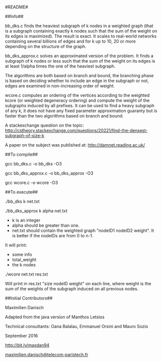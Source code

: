 #README#

##Info##

bb_dks.c finds the heaviest subgraph of k nodes in a weighted graph (that is a subgraph containing exactly k nodes such that the sum of the weight on its edges is maximized). The result is exact. It scales to real-world networks containing several billions of edges and for k up to 10, 20 or more depending on the structure of the graph.

bb_dks_approx.c solves an approximated version of the problem. It finds a subgraph of k nodes or less such that the sum of the weight on its edges is at least 1/alpha times the one of the heaviest subgraph.

The algorithms are both based on branch and bound, the branching phase is based on deciding whether to include an edge in the subgraph or not, edges are examined in non-increasing order of weight.

wcore.c computes an ordering of the vertices according to the weighted kcore (or weighted degeneracy ordering) and compute the weight of the subgraphs induced by all prefixes. It can be used to find a heavy subgraph of any k, it does not have any fixed parameter approximation guaranty but is faster than the two algorithms based on branch and bound.

A stackexchange question on the topic: http://cstheory.stackexchange.com/questions/20221/find-the-densest-subgraph-of-size-k

A paper on the subject was published at: http://damnet.reading.ac.uk/

##To compile##

gcc bb_dks.c -o bb_dks -O3

gcc bb_dks_approx.c -o bb_dks_approx -O3

gcc wcore.c -o wcore -O3

##To execute##

./bb_dks k net.txt

./bb_dks_approx k alpha net.txt

- k is an integer
- alpha should be greater than one.
- net.txt should contain the weighted graph "nodeID1 nodeID2 weight". It is better if the nodeIDs are from 0 to n-1.

It will print:

- some info
- total_weight
- the k nodes

./wcore net.txt res.txt

Will print in res.txt "size nodeID weight" on each line, where weight is the sum of the weights of the subgraph induced on all previous nodes.

##Initial Contributors##

Maximilien Danisch

Adapted from the java version of Manthos Letsios

Technical consultants: Oana Balalau, Emmanuel Orsini and Mauro Sozio

September 2016

http://bit.ly/maxdan94

maximilien.danisch@telecom-paristech.fr